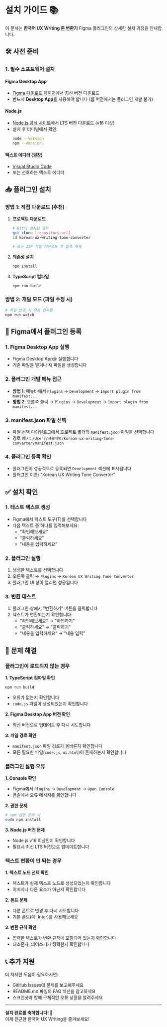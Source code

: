 # 설치 가이드 📚

이 문서는 **한국어 UX Writing 톤 변환기** Figma 플러그인의 상세한 설치 과정을 안내합니다.

## 🛠️ 사전 준비

### 1. 필수 소프트웨어 설치

#### Figma Desktop App
- [Figma 다운로드 페이지](https://www.figma.com/downloads/)에서 최신 버전 다운로드
- 반드시 **Desktop App**을 사용해야 합니다 (웹 버전에서는 플러그인 개발 불가)

#### Node.js
- [Node.js 공식 사이트](https://nodejs.org/)에서 LTS 버전 다운로드 (v16 이상)
- 설치 후 터미널에서 확인:
  ```bash
  node --version
  npm --version
  ```

#### 텍스트 에디터 (권장)
- [Visual Studio Code](https://code.visualstudio.com/)
- 또는 선호하는 텍스트 에디터

## 📥 플러그인 설치

### 방법 1: 직접 다운로드 (추천)

1. **프로젝트 다운로드**
   ```bash
   # Git이 설치된 경우
   git clone [repository-url]
   cd korean-ux-writing-tone-converter
   
   # 또는 ZIP 파일 다운로드 후 압축 해제
   ```

2. **의존성 설치**
   ```bash
   npm install
   ```

3. **TypeScript 컴파일**
   ```bash
   npm run build
   ```

### 방법 2: 개발 모드 (파일 수정 시)

```bash
# 파일 변경 시 자동 컴파일
npm run watch
```

## 🔧 Figma에서 플러그인 등록

### 1. Figma Desktop App 실행
- Figma Desktop App을 실행합니다
- 기존 파일을 열거나 새 파일을 생성합니다

### 2. 플러그인 개발 메뉴 접근
- **방법 1**: 메뉴바에서 `Plugins` → `Development` → `Import plugin from manifest...`
- **방법 2**: 오른쪽 클릭 → `Plugins` → `Development` → `Import plugin from manifest...`

### 3. manifest.json 파일 선택
- 파일 선택 다이얼로그에서 프로젝트 폴더의 `manifest.json` 파일을 선택합니다
- 경로 예시: `/Users/사용자명/korean-ux-writing-tone-converter/manifest.json`

### 4. 플러그인 등록 확인
- 플러그인이 성공적으로 등록되면 `Development` 섹션에 표시됩니다
- 플러그인 이름: "Korean UX Writing Tone Converter"

## ✅ 설치 확인

### 1. 테스트 텍스트 생성
- Figma에서 텍스트 도구(T)를 선택합니다
- 다음 텍스트 중 하나를 입력해보세요:
  - "확인해보세요"
  - "클릭하세요"
  - "내용을 입력하세요"

### 2. 플러그인 실행
1. 생성한 텍스트를 선택합니다
2. 오른쪽 클릭 → `Plugins` → `Korean UX Writing Tone Converter`
3. 플러그인 UI 창이 열리면 성공입니다

### 3. 변환 테스트
1. 플러그인 창에서 "변환하기" 버튼을 클릭합니다
2. 텍스트가 변환되는지 확인합니다:
   - "확인해보세요" → "확인하기"
   - "클릭하세요" → "클릭하기"
   - "내용을 입력하세요" → "내용 입력"

## 🚨 문제 해결

### 플러그인이 로드되지 않는 경우

**1. TypeScript 컴파일 확인**
```bash
npm run build
```
- 오류가 없는지 확인합니다
- `code.js` 파일이 생성되었는지 확인합니다

**2. Figma Desktop App 버전 확인**
- 최신 버전으로 업데이트 후 다시 시도합니다

**3. 파일 경로 확인**
- `manifest.json` 파일 경로가 올바른지 확인합니다
- 모든 필요한 파일(`code.js`, `ui.html`)이 존재하는지 확인합니다

### 플러그인 실행 오류

**1. Console 확인**
- Figma에서 `Plugins` → `Development` → `Open Console`
- 콘솔에서 오류 메시지를 확인합니다

**2. 권한 문제**
```bash
# npm 권한 문제 시
sudo npm install
```

**3. Node.js 버전 문제**
- Node.js v16 이상인지 확인합니다
- 필요시 최신 LTS 버전으로 업데이트합니다

### 텍스트 변환이 안 되는 경우

**1. 텍스트 노드 선택 확인**
- 텍스트가 실제 텍스트 노드로 생성되었는지 확인합니다
- 이미지나 다른 요소가 아닌지 확인합니다

**2. 폰트 문제**
- 다른 폰트로 변경 후 다시 시도합니다
- 기본 폰트(예: Inter)를 사용해보세요

**3. 변환 규칙 확인**
- 입력한 텍스트가 변환 규칙에 포함되어 있는지 확인합니다
- 대소문자, 띄어쓰기가 정확한지 확인합니다

## 📞 추가 지원

더 자세한 도움이 필요하시면:
- GitHub Issues에 문제를 보고해주세요
- README.md 파일의 FAQ 섹션을 참고하세요
- 스크린샷과 함께 구체적인 오류 상황을 알려주세요

---

**설치 완료를 축하합니다! 🎉**  
이제 친근한 한국어 UX Writing을 즐겨보세요!